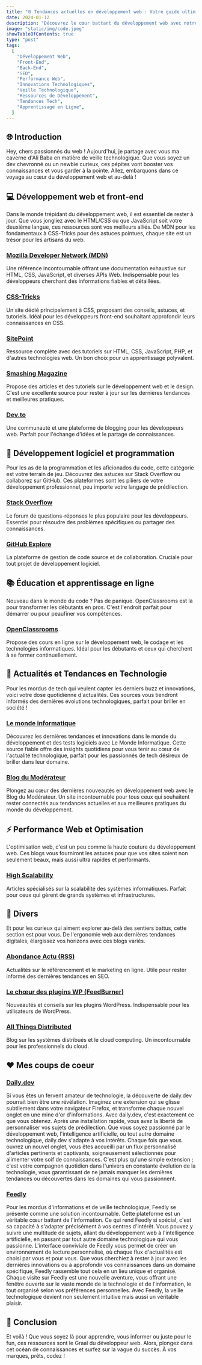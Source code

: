 ```yaml
---
title: "🌐 Tendances actuelles en développement web : Votre guide ultime de veille technologique"
date: 2024-01-12
description: "Découvrez le cœur battant du développement web avec notre compilation exclusive des meilleures ressources de veille technologique. Du front-end fascinant aux subtilités du back-end, en passant par les dernières innovations en SEO et performance web, ce guide est votre billet pour rester à l'avant-garde de la technologie. Que vous soyez développeur, étudiant, ou simplement un tech-enthousiaste, nos sélections vous offrent un panorama complet des tendances, outils, et discussions qui façonnent l'avenir du développement web."
image: "static/img/code.jpeg"
showTableOfContents: true
type: "post"
tags:
  [
    "Développement Web",
    "Front-End",
    "Back-End",
    "SEO",
    "Performance Web",
    "Innovations Technologiques",
    "Veille Technologique",
    "Ressources de Développement",
    "Tendances Tech",
    "Apprentissage en Ligne",
  ]
---
```


## 🌐 Introduction

Hey, chers passionnés du web ! Aujourd'hui, je partage avec vous ma caverne d'Ali Baba en matière de veille technologique. Que vous soyez un dev chevronné ou un newbie curieux, ces pépites vont booster vos connaissances et vous garder à la pointe. Allez, embarquons dans ce voyage au cœur du développement web et au-delà !

## 💻 Développement web et front-end

Dans le monde trépidant du développement web, il est essentiel de rester à jour. Que vous jongliez avec le HTML/CSS ou que JavaScript soit votre deuxième langue, ces ressources sont vos meilleurs alliés. De MDN pour les fondamentaux à CSS-Tricks pour des astuces pointues, chaque site est un trésor pour les artisans du web.

### [Mozilla Developer Network (MDN)](https://developer.mozilla.org/fr/)
Une référence incontournable offrant une documentation exhaustive sur HTML, CSS, JavaScript, et diverses APIs Web. Indispensable pour les développeurs cherchant des informations fiables et détaillées.

### [CSS-Tricks](https://css-tricks.com/)  
Un site dédié principalement à CSS, proposant des conseils, astuces, et tutoriels. Idéal pour les développeurs front-end souhaitant approfondir leurs connaissances en CSS.

### [SitePoint](https://www.sitepoint.com/)
Ressource complète avec des tutoriels sur HTML, CSS, JavaScript, PHP, et d'autres technologies web. Un bon choix pour un apprentissage polyvalent.

### [Smashing Magazine](https://coding.smashingmagazine.com/)
Propose des articles et des tutoriels sur le développement web et le design. C'est une excellente source pour rester à jour sur les dernières tendances et meilleures pratiques.

### [Dev.to](https://dev.to/)
Une communauté et une plateforme de blogging pour les développeurs web. Parfait pour l'échange d'idées et le partage de connaissances.

## 🌟 Développement logiciel et programmation

Pour les as de la programmation et les aficionados du code, cette catégorie est votre terrain de jeu. Découvrez des astuces sur Stack Overflow ou collaborez sur GitHub. Ces plateformes sont les piliers de votre développement professionnel, peu importe votre langage de prédilection.

### [Stack Overflow](https://stackoverflow.com/)
Le forum de questions-réponses le plus populaire pour les développeurs. Essentiel pour résoudre des problèmes spécifiques ou partager des connaissances.

### [GitHub Explore](https://github.com/explore)
La plateforme de gestion de code source et de collaboration. Cruciale pour tout projet de développement logiciel.

## 📚 Éducation et apprentissage en ligne

Nouveau dans le monde du code ? Pas de panique. OpenClassrooms est là pour transformer les débutants en pros. C'est l'endroit parfait pour démarrer ou pour peaufiner vos compétences.

### [OpenClassrooms](https://openclassrooms.com/fr/)
Propose des cours en ligne sur le développement web, le codage et les technologies informatiques. Idéal pour les débutants et ceux qui cherchent à se former continuellement.

## 📰 Actualités et Tendances en Technologie

Pour les mordus de tech qui veulent capter les derniers buzz et innovations, voici votre dose quotidienne d'actualités. Ces sources vous tiendront informés des dernières évolutions technologiques, parfait pour briller en société !

### [Le monde informatique](https://www.lemondeinformatique.fr/developpement-et-tests-de-logiciels-66.html)
Découvrez les dernières tendances et innovations dans le monde du développement et des tests logiciels avec Le Monde Informatique. Cette source fiable offre des insights quotidiens pour vous tenir au cœur de l'actualité technologique, parfait pour les passionnés de tech désireux de briller dans leur domaine.

### [Blog du Modérateur](https://www.blogdumoderateur.com/dossier/developpement/)
Plongez au cœur des dernières nouveautés en développement web avec le Blog du Modérateur. Un site incontournable pour tous ceux qui souhaitent rester connectés aux tendances actuelles et aux meilleures pratiques du monde du développement. 

## ⚡ Performance Web et Optimisation

L'optimisation web, c'est un peu comme la haute couture du développement web. Ces blogs vous fourniront les astuces pour que vos sites soient non seulement beaux, mais aussi ultra rapides et performants.

### [High Scalability](http://highscalability.com/)
Articles spécialisés sur la scalabilité des systèmes informatiques. Parfait pour ceux qui gèrent de grands systèmes et infrastructures.

## 🎨 Divers

Et pour les curieux qui aiment explorer au-delà des sentiers battus, cette section est pour vous. De l'ergonomie web aux dernières tendances digitales, élargissez vos horizons avec ces blogs variés.

### [Abondance Actu (RSS)](http://actu.abondance.com/rss.xml)
Actualités sur le référencement et le marketing en ligne. Utile pour rester informé des dernières tendances en SEO.

### [Le chœur des plugins WP (FeedBurner)](http://feeds.feedburner.com/LechodespluginsWp)
Nouveautés et conseils sur les plugins WordPress. Indispensable pour les utilisateurs de WordPress.

### [All Things Distributed](http://www.allthingsdistributed.com/)
Blog sur les systèmes distribués et le cloud computing. Un incontournable pour les professionnels du cloud.

## ❤️ Mes coups de coeur 

### [Daily.dev](https://daily.dev/)
Si vous êtes un fervent amateur de technologie, la découverte de daily.dev pourrait bien être une révélation. Imaginez une extension qui se glisse subtilement dans votre navigateur Firefox, et transforme chaque nouvel onglet en une mine d'or d'informations. Avec daily.dev, c'est exactement ce que vous obtenez. Après une installation rapide, vous avez la liberté de personnaliser vos sujets de prédilection. Que vous soyez passionné par le développement web, l'intelligence artificielle, ou tout autre domaine technologique, daily.dev s'adapte à vos intérêts. Chaque fois que vous ouvrez un nouvel onglet, vous êtes accueilli par un flux personnalisé d'articles pertinents et captivants, soigneusement sélectionnés pour alimenter votre soif de connaissances. C'est plus qu'une simple extension ; c'est votre compagnon quotidien dans l'univers en constante évolution de la technologie, vous garantissant de ne jamais manquer les dernières tendances ou découvertes dans les domaines qui vous passionnent.

### [Feedly](https://feedly.com) 

Pour les mordus d'informations et de veille technologique, Feedly se présente comme une solution incontournable. Cette plateforme est un véritable cœur battant de l'information. Ce qui rend Feedly si spécial, c'est sa capacité à s'adapter précisément à vos centres d'intérêt. Vous pouvez y suivre une multitude de sujets, allant du développement web à l'intelligence artificielle, en passant par tout autre domaine technologique qui vous passionne. L'interface conviviale de Feedly vous permet de créer un environnement de lecture personnalisé, où chaque flux d'actualités est choisi par vous et pour vous. Que vous cherchiez à rester à jour avec les dernières innovations ou à approfondir vos connaissances dans un domaine spécifique, Feedly rassemble tout cela en un lieu unique et organisé. Chaque visite sur Feedly est une nouvelle aventure, vous offrant une fenêtre ouverte sur le vaste monde de la technologie et de l'information, le tout organisé selon vos préférences personnelles. Avec Feedly, la veille technologique devient non seulement intuitive mais aussi un véritable plaisir. 

## 🚀 Conclusion

Et voilà ! Que vous soyez là pour apprendre, vous informer ou juste pour le fun, ces ressources sont le Graal du développeur web. Alors, plongez dans cet océan de connaissances et surfez sur la vague du succès. À vos marques, prêts, codez !
